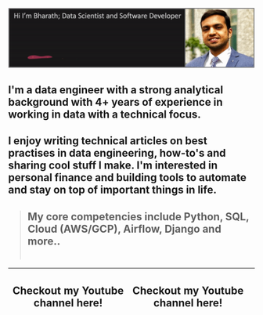 ![Image description here](https://raw.githubusercontent.com/BharathKumarS/BharathKumarS/master/Bharath-Img_Intro.gif "Welcome to my GitHub")
## I'm a data engineer with a strong analytical background with 4+ years of experience in working in data with a technical focus. 

## I enjoy writing technical articles on best practises in data engineering, how-to's and sharing cool stuff I make. I'm interested in personal finance and building tools to automate and stay on top of important things in life.

> ## My core competencies include Python, SQL, Cloud (AWS/GCP), Airflow, Django and more..  <br> <br>

<table class='tg'>
  <thead>
    <tr>
      <th class='tg-0pky'>
        <div class='center'>
          <h2> Checkout my Youtube channel here! </h2>
        </div>
      </th>
      <th class='tg-0pky'>
        <h2> Checkout my Youtube channel here! </h2>
      <th>
    </tr>
  </thead>
</table>
